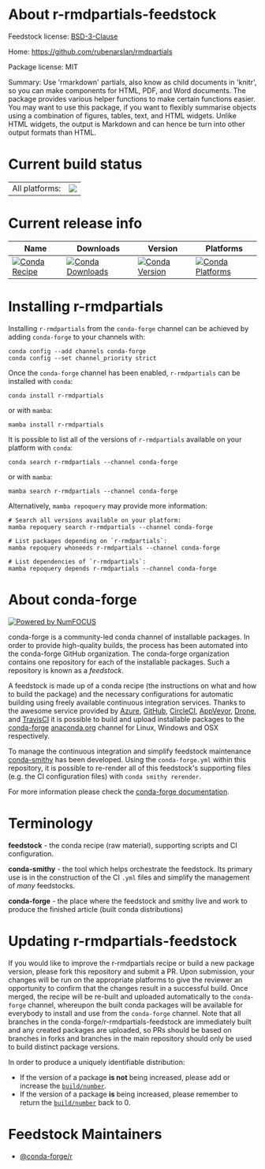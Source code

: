 About r-rmdpartials-feedstock
=============================

Feedstock license: [BSD-3-Clause](https://github.com/conda-forge/r-rmdpartials-feedstock/blob/main/LICENSE.txt)

Home: https://github.com/rubenarslan/rmdpartials

Package license: MIT

Summary: Use 'rmarkdown' partials, also know as child documents in 'knitr', so you can make components for HTML, PDF, and Word documents. The package provides various helper functions to make certain functions easier. You may want to use this package, if you want to flexibly summarise objects using a combination of figures, tables, text, and HTML widgets. Unlike HTML widgets, the output is Markdown and can hence be turn into other output formats than HTML.

Current build status
====================


<table><tr><td>All platforms:</td>
    <td>
      <a href="https://dev.azure.com/conda-forge/feedstock-builds/_build/latest?definitionId=11162&branchName=main">
        <img src="https://dev.azure.com/conda-forge/feedstock-builds/_apis/build/status/r-rmdpartials-feedstock?branchName=main">
      </a>
    </td>
  </tr>
</table>

Current release info
====================

| Name | Downloads | Version | Platforms |
| --- | --- | --- | --- |
| [![Conda Recipe](https://img.shields.io/badge/recipe-r--rmdpartials-green.svg)](https://anaconda.org/conda-forge/r-rmdpartials) | [![Conda Downloads](https://img.shields.io/conda/dn/conda-forge/r-rmdpartials.svg)](https://anaconda.org/conda-forge/r-rmdpartials) | [![Conda Version](https://img.shields.io/conda/vn/conda-forge/r-rmdpartials.svg)](https://anaconda.org/conda-forge/r-rmdpartials) | [![Conda Platforms](https://img.shields.io/conda/pn/conda-forge/r-rmdpartials.svg)](https://anaconda.org/conda-forge/r-rmdpartials) |

Installing r-rmdpartials
========================

Installing `r-rmdpartials` from the `conda-forge` channel can be achieved by adding `conda-forge` to your channels with:

```
conda config --add channels conda-forge
conda config --set channel_priority strict
```

Once the `conda-forge` channel has been enabled, `r-rmdpartials` can be installed with `conda`:

```
conda install r-rmdpartials
```

or with `mamba`:

```
mamba install r-rmdpartials
```

It is possible to list all of the versions of `r-rmdpartials` available on your platform with `conda`:

```
conda search r-rmdpartials --channel conda-forge
```

or with `mamba`:

```
mamba search r-rmdpartials --channel conda-forge
```

Alternatively, `mamba repoquery` may provide more information:

```
# Search all versions available on your platform:
mamba repoquery search r-rmdpartials --channel conda-forge

# List packages depending on `r-rmdpartials`:
mamba repoquery whoneeds r-rmdpartials --channel conda-forge

# List dependencies of `r-rmdpartials`:
mamba repoquery depends r-rmdpartials --channel conda-forge
```


About conda-forge
=================

[![Powered by
NumFOCUS](https://img.shields.io/badge/powered%20by-NumFOCUS-orange.svg?style=flat&colorA=E1523D&colorB=007D8A)](https://numfocus.org)

conda-forge is a community-led conda channel of installable packages.
In order to provide high-quality builds, the process has been automated into the
conda-forge GitHub organization. The conda-forge organization contains one repository
for each of the installable packages. Such a repository is known as a *feedstock*.

A feedstock is made up of a conda recipe (the instructions on what and how to build
the package) and the necessary configurations for automatic building using freely
available continuous integration services. Thanks to the awesome service provided by
[Azure](https://azure.microsoft.com/en-us/services/devops/), [GitHub](https://github.com/),
[CircleCI](https://circleci.com/), [AppVeyor](https://www.appveyor.com/),
[Drone](https://cloud.drone.io/welcome), and [TravisCI](https://travis-ci.com/)
it is possible to build and upload installable packages to the
[conda-forge](https://anaconda.org/conda-forge) [anaconda.org](https://anaconda.org/)
channel for Linux, Windows and OSX respectively.

To manage the continuous integration and simplify feedstock maintenance
[conda-smithy](https://github.com/conda-forge/conda-smithy) has been developed.
Using the ``conda-forge.yml`` within this repository, it is possible to re-render all of
this feedstock's supporting files (e.g. the CI configuration files) with ``conda smithy rerender``.

For more information please check the [conda-forge documentation](https://conda-forge.org/docs/).

Terminology
===========

**feedstock** - the conda recipe (raw material), supporting scripts and CI configuration.

**conda-smithy** - the tool which helps orchestrate the feedstock.
                   Its primary use is in the construction of the CI ``.yml`` files
                   and simplify the management of *many* feedstocks.

**conda-forge** - the place where the feedstock and smithy live and work to
                  produce the finished article (built conda distributions)


Updating r-rmdpartials-feedstock
================================

If you would like to improve the r-rmdpartials recipe or build a new
package version, please fork this repository and submit a PR. Upon submission,
your changes will be run on the appropriate platforms to give the reviewer an
opportunity to confirm that the changes result in a successful build. Once
merged, the recipe will be re-built and uploaded automatically to the
`conda-forge` channel, whereupon the built conda packages will be available for
everybody to install and use from the `conda-forge` channel.
Note that all branches in the conda-forge/r-rmdpartials-feedstock are
immediately built and any created packages are uploaded, so PRs should be based
on branches in forks and branches in the main repository should only be used to
build distinct package versions.

In order to produce a uniquely identifiable distribution:
 * If the version of a package **is not** being increased, please add or increase
   the [``build/number``](https://docs.conda.io/projects/conda-build/en/latest/resources/define-metadata.html#build-number-and-string).
 * If the version of a package **is** being increased, please remember to return
   the [``build/number``](https://docs.conda.io/projects/conda-build/en/latest/resources/define-metadata.html#build-number-and-string)
   back to 0.

Feedstock Maintainers
=====================

* [@conda-forge/r](https://github.com/orgs/conda-forge/teams/r/)

